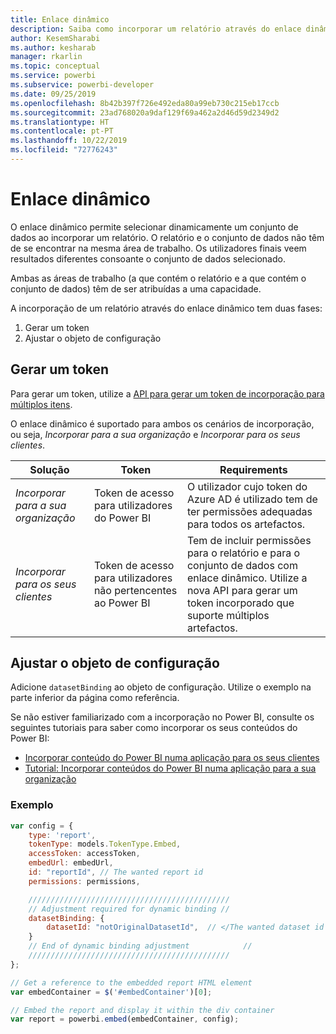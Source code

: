 ```yaml
---
title: Enlace dinâmico
description: Saiba como incorporar um relatório através do enlace dinâmico.
author: KesemSharabi
ms.author: kesharab
manager: rkarlin
ms.topic: conceptual
ms.service: powerbi
ms.subservice: powerbi-developer
ms.date: 09/25/2019
ms.openlocfilehash: 8b42b397f726e492eda80a99eb730c215eb17ccb
ms.sourcegitcommit: 23ad768020a9daf129f69a462a2d46d59d2349d2
ms.translationtype: HT
ms.contentlocale: pt-PT
ms.lasthandoff: 10/22/2019
ms.locfileid: "72776243"
---
```

# <a name="dynamic-binding"></a>Enlace dinâmico

O enlace dinâmico permite selecionar dinamicamente um conjunto de dados ao incorporar um relatório. O relatório e o conjunto de dados não têm de se encontrar na mesma área de trabalho. Os utilizadores finais veem resultados diferentes consoante o conjunto de dados selecionado.

Ambas as áreas de trabalho (a que contém o relatório e a que contém o conjunto de dados) têm de ser atribuídas a uma capacidade.

A incorporação de um relatório através do enlace dinâmico tem duas fases:
1. Gerar um token
2. Ajustar o objeto de configuração

## <a name="generating-a-token"></a>Gerar um token
Para gerar um token, utilize a [API para gerar um token de incorporação para múltiplos itens](embed-sample-for-customers.md#multiEmbedToken).

O enlace dinâmico é suportado para ambos os cenários de incorporação, ou seja, *Incorporar para a sua organização* e *Incorporar para os seus clientes*.

| Solução                   | Token                               | Requirements                                                                                                                                                  |
|---------------------------------|-------------------------------------|---------------------------------------------------------------------------------------------------------------------------------------------------------------|
| *Incorporar para a sua organização* | Token de acesso para utilizadores do Power BI     | O utilizador cujo token do Azure AD é utilizado tem de ter permissões adequadas para todos os artefactos.                                                                    |
| *Incorporar para os seus clientes*    | Token de acesso para utilizadores não pertencentes ao Power BI | Tem de incluir permissões para o relatório e para o conjunto de dados com enlace dinâmico. Utilize a nova API para gerar um token incorporado que suporte múltiplos artefactos. |

## <a name="adjusting-the-config-object"></a>Ajustar o objeto de configuração
Adicione `datasetBinding` ao objeto de configuração. Utilize o exemplo na parte inferior da página como referência.

Se não estiver familiarizado com a incorporação no Power BI, consulte os seguintes tutoriais para saber como incorporar os seus conteúdos do Power BI:
* [Incorporar conteúdo do Power BI numa aplicação para os seus clientes](embed-sample-for-customers.md)
* [Tutorial: Incorporar conteúdos do Power BI numa aplicação para a sua organização](embed-sample-for-your-organization.md)

 ### <a name="example"></a>Exemplo
```javascript
var config = {
    type: 'report',
    tokenType: models.TokenType.Embed,
    accessToken: accessToken,
    embedUrl: embedUrl,
    id: "reportId", // The wanted report id
    permissions: permissions,

    /////////////////////////////////////////////
    // Adjustment required for dynamic binding //
    datasetBinding: {
        datasetId: "notOriginalDatasetId",  // </The wanted dataset id
    }
    // End of dynamic binding adjustment            //
    /////////////////////////////////////////////
};

// Get a reference to the embedded report HTML element
var embedContainer = $('#embedContainer')[0];

// Embed the report and display it within the div container
var report = powerbi.embed(embedContainer, config);
```